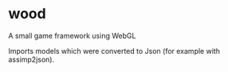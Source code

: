 wood
====

A small game framework using WebGL

Imports models which were converted to Json (for example with assimp2json).
